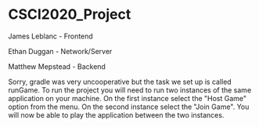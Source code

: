 # CSCI2020_Project

James Leblanc - Frontend

Ethan Duggan - Network/Server

Matthew Mepstead - Backend


Sorry, gradle was very uncooperative but the task we set up is called runGame. To run the project you will need to run two instances of the same application on your machine. On the first instance select the "Host Game" option from the menu. On the second instance select the "Join Game". You will now be able to play the application between the two instances.
